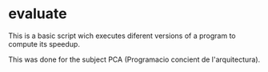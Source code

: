 # evaluate

This is a basic script wich executes diferent versions of a program to compute its speedup.

This was done for the subject PCA (Programacio concient de l'arquitectura).
